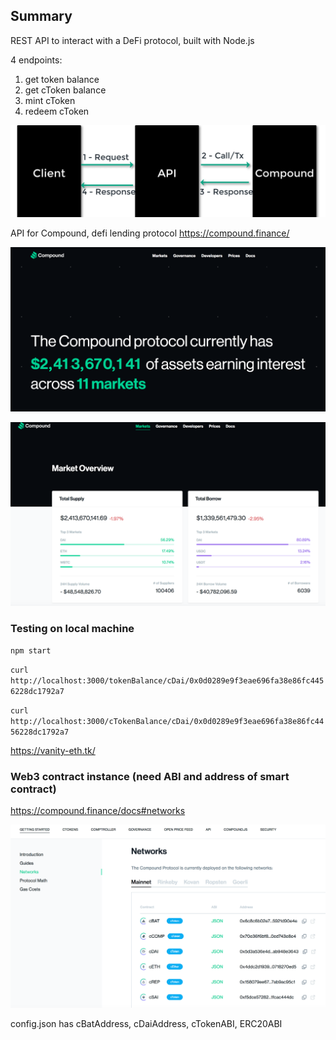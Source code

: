 ## Summary

REST API to interact with a DeFi protocol, built with Node.js

4 endpoints:
1. get token balance
2. get cToken balance
3. mint cToken
4. redeem cToken

![](./screenshots/architecture.png)


API for Compound, defi lending protocol https://compound.finance/

![](./screenshots/compound1.png)

![](./screenshots/compound2.png)



### Testing on local machine

`npm start`

`curl http://localhost:3000/tokenBalance/cDai/0x0d0289e9f3eae696fa38e86fc4456228dc1792a7`

`curl http://localhost:3000/cTokenBalance/cDai/0x0d0289e9f3eae696fa38e86fc4456228dc1792a7`

https://vanity-eth.tk/


### Web3 contract instance (need ABI and address of smart contract)

https://compound.finance/docs#networks 

![](./screenshots/compound_docs.png)

config.json has cBatAddress, cDaiAddress, cTokenABI, ERC20ABI
